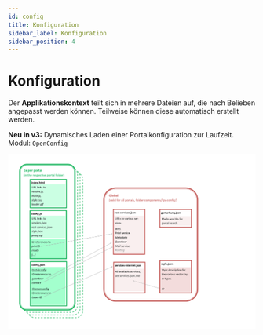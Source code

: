 ```yaml
---
id: config
title: Konfiguration
sidebar_label: Konfiguration
sidebar_position: 4
---
```


# Konfiguration

Der **Applikationskontext** teilt sich in mehrere Dateien auf, die nach Belieben angepasst werden können. Teilweise können diese automatisch erstellt werden.

**Neu in v3:** Dynamisches Laden einer Portalkonfiguration zur Laufzeit. Modul: `OpenConfig`


[![](./img/configOverview.png)](./img/configOverview.png)
